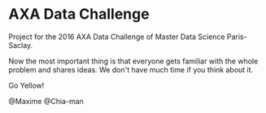 # AXA Data Challenge

Project for the 2016 AXA Data Challenge of Master Data Science Paris-Saclay.

Now the most important thing is that everyone gets familiar with the whole problem and shares ideas. We don't have much time if you think about it.

Go Yellow! 

@Maxime @Chia-man

